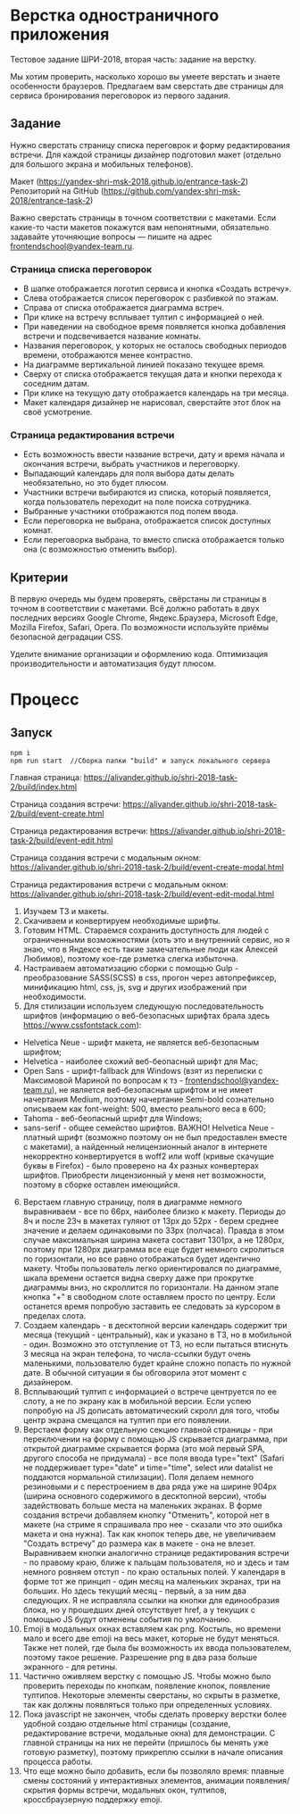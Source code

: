 # Верстка одностраничного приложения
Тестовое задание ШРИ-2018, вторая часть: задание на верстку.

Мы хотим проверить, насколько хорошо вы умеете верстать и знаете особенности браузеров. Предлагаем вам сверстать две страницы для сервиса бронирования переговорок из первого задания.

## Задание

Нужно сверстать страницу списка переговрок и форму редактирования встречи. Для каждой страницы дизайнер подготовил макет (отдельно для большого экрана и мобильных телефонов).

Макет (https://yandex-shri-msk-2018.github.io/entrance-task-2)
Репозиторий на GitHub (https://github.com/yandex-shri-msk-2018/entrance-task-2)

Важно сверстать страницы в точном соответствии с макетами. Если какие-то части макетов покажутся вам непонятными, обязательно задавайте уточняющие вопросы — пишите на адрес frontendschool@yandex-team.ru.

### Страница списка переговорок

* В шапке отображается логотип сервиса и кнопка «Создать встречу».
* Слева отображается список переговорок с разбивкой по этажам.
* Справа от списка отображается диаграмма встреч.
* При клике на встречу всплывает тултип с информацией о ней.
* При наведении на свободное время появляется кнопка добавления встречи и подсвечивается название комнаты.
* Названия переговорок, у которых не осталось свободных периодов времени, отображаются менее контрастно.
* На диаграмме вертикальной линией показано текущее время.
* Сверху от списка отображается текущая дата и кнопки перехода к соседним датам.
* При клике на текущую дату отображается календарь на три месяца.
* Макет календаря дизайнер не нарисовал, сверстайте этот блок на своё усмотрение.

### Страница редактирования встречи

* Есть возможность ввести название встречи, дату и время начала и окончания встречи, выбрать участников и переговорку.
* Выпадающий календарь для поля выбора даты делать необязательно, но это будет плюсом.
* Участники встречи выбираются из списка, который появляется, когда пользователь переходит на поле поиска сотрудника.
* Выбранные участники отображаются под полем ввода.
* Если переговорка не выбрана, отображается список доступных комнат.
* Если переговорка выбрана, то вместо списка отображается только она (с возможностью отменить выбор).

## Критерии

В первую очередь мы будем проверять, свёрстаны ли страницы в точном в соответствии с макетами.
Всё должно работать в двух последних версиях Google Chrome, Яндекс.Браузера, Microsoft Edge, Mozilla Firefox, Safari, Opera. По возможности используйте приёмы безопасной деградации CSS.

Уделите внимание организации и оформлению кода. Оптимизация производительности и автоматизация будут плюсом.



# Процесс

## Запуск
```
npm i
npm run start  //Сборка папки "build" и запуск локального сервера
```

Главная страница: https://alivander.github.io/shri-2018-task-2/build/index.html

Страница создания встречи: https://alivander.github.io/shri-2018-task-2/build/event-create.html

Страница редактирования встречи: https://alivander.github.io/shri-2018-task-2/build/event-edit.html

Страница создания встречи с модальным окном: https://alivander.github.io/shri-2018-task-2/build/event-create-modal.html

Страница редактирования встречи с модальным окном: https://alivander.github.io/shri-2018-task-2/build/event-edit-modal.html

1. Изучаем ТЗ и макеты.
2. Скачиваем и конвертируем необходимые шрифты.
3. Готовим HTML. Стараемся сохранить доступность для людей с ограниченными возможностями (хоть это и внутренний сервис, но я знаю, что в Яндексе есть такие замечательные люди как Алексей Любимов), поэтому кое-где рзметка слегка избыточна.
4. Настраиваем автоматизацию сборки с помощью Gulp - преобразование SASS(SCSS) в css, прогон через автопрефиксер, минификацию html, css, js, svg и других изображений при необходимости.
5. Для стилизации используем следующую последовательность шрифтов (информацию о веб-безопасных шрифтах брала здесь https://www.cssfontstack.com):
  * Helvetica Neue - шрифт макета, не является веб-безопасным шрифтом;
  * Helvetica - наиболее схожий веб-беопасный шрифт для Mac;
  * Open Sans - шрифт-fallback для Windows (взят из переписки с Максимовой Мариной по вопросам к тз - frontendschool@yandex-team.ru), не является веб-безопасным шрифтом и не имеет начертания Medium, поэтому начертание Semi-bold сознательно описываем как font-weight: 500, вместо реального веса в 600;
  * Tahoma - веб-беопасный шрифт для Windows;
  * sans-serif - общее семейство шрифтов.
  ВАЖНО! Helvetica Neue - платный шрифт (возможно поэтому он не был предоставлен вместе с макетами), а найденный нелицензионный аналог в интернете некорректно конвертируется в woff2 или woff (кривые скачущие буквы в Firefox) - было проверено на 4х разных конвертерах шрифтов. Приобрести лицензионный у меня нет возможности, поэтому в сборке оставлен имеющийся.
6. Верстаем главную страницу, поля в диаграмме немного выравниваем - все по 66px, наиболее близко к макету. Периоды до 8ч и после 23ч в макетах гуляют от 13px до 52px - берем среднее значение и делаем одинаковыми по 33px (полчаса). Правда в этом случае максимальная ширина макета составит 1301px, а не 1280px, поэтому при 1280px диаграмма все еще будет немного скролиться по горизонтали, но все равно отображаться будет идентично макету.
Чтобы пользователь легко ориентировался по диаграмме, шкала времени остается видна сверху даже при прокрутке диаграммы вниз, но скроллится по горизонтали.
На данном этапе кнопка "+" в свободном слоте оставляем просто по центру. Если останется время попробую заставить ее следовать за курсором в пределах слота.
7. Создаем календарь - в десктопной версии календарь содержит три месяца (текущий - центральный), как и указано в ТЗ, но в мобильной - один. Возможно это отступление от ТЗ, но если пытаться втиснуть 3 месяца на экран телефона, то числа-ссылки будут очень маленькими, пользователю будет крайне сложно попасть по нужной дате. В обычной ситуации я бы обговорила этот момент с дизайнером.
8. Всплывающий тултип с информацией о встрече центруется по ее слоту, а не по экрану как в мобильной версии. Если успею попробую на JS дописать автоматический скролл для того, чтобы центр экрана смещался на тултип при его появлении.
9. Верстаем форму как отдельную секцию главной страницы - при переключении на форму с помощью JS скрывается диаграмма, при открытой диаграмме скрывается форма (это мой первый SPA, другого способа не придумала) - все поля ввода type="text" (Safari не поддерживает type="date" и time="time", select или datalist не поддаются нормальной стилизации). Поля делаем немного резиновыми и с перестроением в два ряда уже на ширине 904px (ширина основного содержимого в десктопной версии), чтобы задействовать больше места на маленьких экранах.
В форме создания встречи добавляем кнопку "Отменить", которой нет в макете (на стриме я спрашивала про нее - сказали что это ошибка макета и она нужна). Так как кнопок теперь две, не увеличиваем "Создать встречу" до размера как в макете - она не влезет. Выравниваем кнопки аналогично странице редактирования встречи - по правому краю, ближе к пальцам пользователя, но и здесь и там немного ровняем отступ - по краю остальных полей.
У календаря в форме тот же принцип - один месяц на маленьких экранах, три на больших. Но здесь текущий месяц - первый, а за ним два следующих. Я не исправляла ссылки на кнопки для единообразия блока, но у прошедших дней отсутствует href, а у текущих с помощью JS будут отменены события по умолчанию.
10. Emoji в модальных окнах вставляем как png. Костыль, но времени мало и всего две emoji на весь макет, которые не будут меняться. Также нет полей, где была бы возможность их ввода пользователем, поэтому такое решение. Разрешение png в два раза больше экранного - для ретины.
11. Частично оживляем верстку с помощью JS. Чтобы можно было проверить переходы по кнопкам, появление кнопок, появление тултипов. Некоторые элементы сверстаны, но скрыты в разметке, так как должны появляться только при определенных условиях.
12. Пока javascript не закончен, чтобы сделать проверку верстки более удобной создаю отдельные html страницы (создание, редактирование встречи, модальные окна) для демонстрации. С главной страницы на них не перейти (пришлось бы менять уже готовую разметку), поэтому прикреплю ссылки в начале описания процесса работы.
13. Что еще можно было добавить, если бы позволяло время: плавные смены состояний у интерактивных элементов, анимации появления/скрытия формы встречи, модальных окон, тултипов, кроссбраузерную поддержку emoji.
